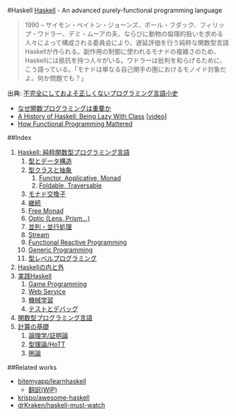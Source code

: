 #Haskell
[Haskell](https://www.haskell.org/) - An advanced purely-functional programming language

> 1990 – サイモン・ペイトン・ジョーンズ、ポール・フダック、フィリップ・ワドラー、デミ・ムーアの夫、ならびに動物の倫理的扱いを求める人々によって構成される委員会により、遅延評価を行う純粋な関数型言語Haskellが作られる。副作用の制御に使われるモナドの複雑さのため、Haskellには抵抗を持つ人々がいる。ワドラーは批判を和らげるために、こう語っている。「モナドは単なる自己関手の圏におけるモノイド対象だよ。何か問題でも？」

出典: [不完全にしておよそ正しくないプログラミング言語小史](http://www.aoky.net/articles/james_iry/brief-incomplete-and-mostly-wrong.htm)

* [なぜ関数プログラミングは重要か](http://www.sampou.org/haskell/article/whyfp.html)
* [A History of Haskell: Being Lazy With Class](http://haskell.cs.yale.edu/wp-content/uploads/2011/02/history.pdf) [[video](https://www.youtube.com/watch?v=3bjXGrycMhQ)]
* [How Functional Programming Mattered](http://nsr.oxfordjournals.org/content/early/2015/07/13/nsr.nwv042)

##Index
1. [Haskell: 純粋関数型プログラミング言語](handbook/1-0.md)
    1.  [型とデータ構造](handbook/1-1.md)
    2.  [型クラスと抽象](handbook/1-2.md)
        1. [Functor, Applicative, Monad](handbook/1-2-1.md)
        2. [Foldable, Traversable](handbook/1-2-2.md)
    3.  [モナド交換子](handbook/1-3.md)
    4.  [継続](handbook/1-4.md)
    5.  [Free Monad](handbook/1-5.md)
    6.  [Optic (Lens, Prism...)](handbook/1-6.md)
    7.  [並列・並行処理](handbook/1-7.md)
    8.  [Stream](handbook/1-8.md)
    9.  [Functional Reactive Programming](handbook/1-9.md)
    10. [Generic Programming](handbook/1-10.md)
    11. [型レベルプログラミング](handbook/1-11.md)
2. [Haskellの内と外](handbook/2-0.md)
3. [実践Haskell](handbook/3-0.md)
    1. [Game Programming](handbook/3-1.md)
    2. [Web Service](handbook/3-2.md)
    3. [機械学習](handbook/3-3.md)
    4. [テストとデバッグ](handbook/3-4.md)
4. [関数型プログラミング言語](handbook/4-0.md)
5. [計算の基礎](handbook/5-0.md)
    1. [論理学/証明論](handbook/5-1.md)
    2. [型理論/HoTT](handbook/5-2.md)
    3. [圏論](handbook/5-3.md)

##Related works
* [bitemyapp/learnhaskell](https://github.com/bitemyapp/learnhaskell)
  * [翻訳(WIP)](https://github.com/fujimura/learnhaskell/tree/japanese)
* [krispo/awesome-haskell](https://github.com/krispo/awesome-haskell)
* [drKraken/haskell-must-watch](https://github.com/drKraken/haskell-must-watch)

